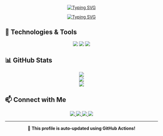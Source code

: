 <p align="center">
  <a href="https://git.io/typing-svg">
    <img src="https://readme-typing-svg.herokuapp.com?font=Fira+Code&size=24&pause=1000&color=FFD700&width=400&lines=Hi+there,+I'm+SKaaalper!+👋&stroke=FF0000&stroke-width=1" alt="Typing SVG" />
  </a>
</p>

<p align="center">
  <a href="https://git.io/typing-svg">
    <img src="https://readme-typing-svg.herokuapp.com?font=Fira+Code&size=16&pause=1000&color=FF0000&width=800&height=60&lines=🚀+Blockchain+Explorer+|+🟡+Open-source+Contributor+|+🟢+Team+Cubao+Farmers" alt="Typing SVG" />
  </a>
</p>

## 🔧 Technologies & Tools  
<p align="center">
  <img src="https://img.shields.io/badge/-JavaScript-F7DF1E?logo=javascript&logoColor=black&style=for-the-badge" />
  <img src="https://img.shields.io/badge/-Node.js-339933?logo=node.js&logoColor=white&style=for-the-badge" />
  <img src="https://img.shields.io/badge/-Docker-2496ED?logo=docker&logoColor=white&style=for-the-badge" />
</p>

## 📊 GitHub Stats  
<p align="center">
  <img src="https://github-readme-stats.vercel.app/api?username=SKaaalper&show_icons=true&theme=dark" />
  <br>
  <img src="https://github-readme-stats.vercel.app/api/top-langs/?username=SKaaalper&layout=compact&theme=dark" />
  <br>
  <img src="https://github-readme-streak-stats.herokuapp.com/?user=SKaaalper&theme=dark" />
</p>


## 📫 Connect with Me  

<p align="center">
  <a href="https://x.com/_TheTinapa">
    <img src="https://img.shields.io/badge/Twitter-%231DA1F2.svg?&style=for-the-badge&logo=twitter&logoColor=white"/>
  </a>
  <a href="https://www.facebook.com/skaaalper">
    <img src="https://img.shields.io/badge/Facebook-%231877F2.svg?&style=for-the-badge&logo=facebook&logoColor=white"/>
  </a>
  <a href="https://t.me/HappyFellar">
    <img src="https://img.shields.io/badge/Telegram-%232CA5E0.svg?&style=for-the-badge&logo=telegram&logoColor=white"/>
  </a>
  <a href="https://discord.gg/myprincess123">
    <img src="https://img.shields.io/badge/Discord-%237289DA.svg?&style=for-the-badge&logo=discord&logoColor=white"/>
  </a>
</p>

---
<p align="center">
  🔹 <strong>This profile is auto-updated using GitHub Actions!</strong>
</p>
